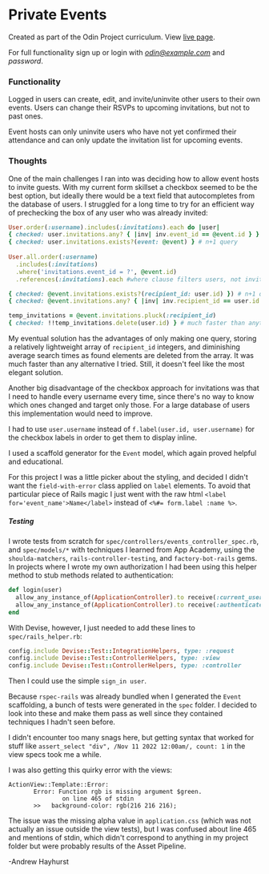 # Private Events

Created as part of the Odin Project curriculum. View [live page](https://salty-peak-66278.herokuapp.com/events).

For full functionality sign up or login with *odin@example.com* and *password*.

### Functionality

Logged in users can create, edit, and invite/uninvite other users to their own events. Users can change their RSVPs to upcoming invitations, but not to past ones.

Event hosts can only uninvite users who have not yet confirmed their attendance and can only update the invitation list for upcoming events.

### Thoughts

One of the main challenges I ran into was deciding how to allow event hosts to invite guests. With my current form skillset a checkbox seemed to be the best option, but ideally there would be a text field that autocompletes from the database of users. I struggled for a long time to try for an efficient way of prechecking the box of any user who was already invited:

```ruby
User.order(:username).includes(:invitations).each do |user|
{ checked: user.invitations.any? { |inv| inv.event_id == @event.id } } # Ruby; no index
{ checked: user.invitations.exists?(event: @event) } # n+1 query
  
User.all.order(:username)
  .includes(:invitations)
  .where('invitations.event_id = ?', @event.id)
  .references(:invitations).each #where clause filters users, not invitations

{ checked: @event.invitations.exists?(recipient_id: user.id) }) # n+1 query
{ checked: @event.invitations.any? { |inv| inv.recipient_id == user.id } } # Ruby; no index

temp_invitations = @event.invitations.pluck(:recipient_id)
{ checked: !!temp_invitations.delete(user.id) } # much faster than anything else I tried

```

My eventual solution has the advantages of only making one query, storing a relatively lightweight array of `recipient_id` integers, and diminishing average search times as found elements are deleted from the array. It was much faster than any alternative I tried. Still, it doesn't feel like the most elegant solution.

Another big disadvantage of the checkbox approach for invitations was that I need to handle every username every time, since there's no way to know which ones changed and target only those. For a large database of users this implementation would need to improve.

I had to use `user.username` instead of `f.label(user.id, user.username)` for the checkbox labels in order to get them to display inline.

I used a scaffold generator for the `Event` model, which again proved helpful and educational.

For this project I was a little picker about the styling, and decided I didn't want the `field-with-error` class applied on `label` elements. To avoid that particular piece of Rails magic I just went with the raw html `<label for='event_name'>Name</label>` instead of `<%#= form.label :name %>`.

##### Testing

I wrote tests from scratch for `spec/controllers/events_controller_spec.rb`, and  `spec/models/*` with techniques I learned from App Academy, using the `shoulda-matchers`, `rails-controller-testing`, and `factory-bot-rails` gems. In projects where I wrote my own authorization I had been using this helper method to stub methods related to authentication:

```ruby
def login(user)
  allow_any_instance_of(ApplicationController).to receive(:current_user) { user }
  allow_any_instance_of(ApplicationController).to receive(:authenticate_user!).and_return(true)
end
```

With Devise, however, I just needed to add these lines to `spec/rails_helper.rb`:

```ruby
config.include Devise::Test::IntegrationHelpers, type: :request
config.include Devise::Test::ControllerHelpers, type: :view
config.include Devise::Test::ControllerHelpers, type: :controller
```

Then I could use the simple `sign_in user`.

Because `rspec-rails` was already bundled when I generated the `Event` scaffolding, a bunch of tests were generated in the `spec` folder. I decided to look into these and make them pass as well since they contained techniques I hadn't seen before.

I didn't encounter too many snags here, but getting syntax that worked for stuff like `assert_select "div", /Nov 11 2022 12:00am/, count: 1` in the view specs took me a while. 

I was also getting this quirky error with the views:

```
ActionView::Template::Error:
       Error: Function rgb is missing argument $green.
               on line 465 of stdin
       >>   background-color: rgb(216 216 216);
```

The issue was the missing alpha value in `application.css` (which was not actually an issue outside the view tests), but I was confused about line 465 and mentions of stdin, which didn't correspond to anything in my project folder but were probably results of the Asset Pipeline.

-Andrew Hayhurst